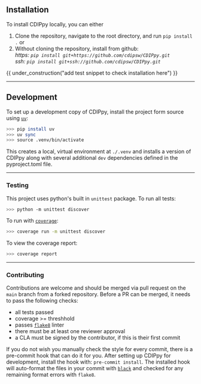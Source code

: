 ## Installation
To install CDIPpy locally, you can either  
1. Clone the repository, navigate to the root directory, and run `pip install .` or  
2. Without cloning the repository, install from github:  
*https: `pip install git+https://github.com/cdipsw/CDIPpy.git`*  
*ssh: `pip install git+ssh://github.com/cdipsw/CDIPpy.git`*

{{ under_construction("add test snippet to check installation here") }}

---

## Development
To set up a development copy of CDIPpy, install the project form source using [`uv`](https://docs.astral.sh/uv/):
``` bash
>>> pip install uv
>>> uv sync
>>> source .venv/bin/activate
```

This creates a local, virtual environment at `./.venv` and installs a version of CDIPpy along with several additional `dev` dependencies defined in the pyproject.toml file.

---
### Testing
This project uses python's built in `unittest` package. To run all tests:
~~~ bash
>>> python -m unittest discover
~~~
To run with [`coverage`](https://coverage.readthedocs.io/en/latest/):
~~~ bash
>>> coverage run -m unittest discover
~~~
To view the coverage report:
~~~ bash
>>> coverage report
~~~
---

### Contributing
Contributions are welcome and should be merged via pull request on the `main` branch from a forked repository. Before a PR can be merged, it needs to pass the following checks:

* all tests passed
* coverage >= threshhold
* passes [`flake8`](https://flake8.pycqa.org/en/latest/) linter
* there must be at least one reviewer approval
* a CLA must be signed by the contributor, if this is their first commit

If you do not wish you manually check the style for every commit, there is a pre-commit hook that can do it for you. After setting up CDIPpy for development, install the hook with: `pre-commit install`. The installed hook will auto-format the files in your commit with [`black`](https://black.readthedocs.io/en/stable/) and checked for any remaining format errors with `flake8`.
